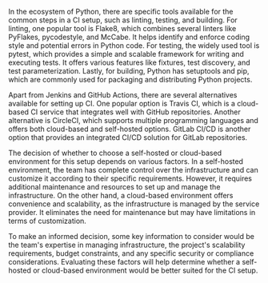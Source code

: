 In the ecosystem of Python, there are specific tools available for the common steps in a CI setup, such as linting, testing, and building. For linting, one popular tool is Flake8, which combines several linters like PyFlakes, pycodestyle, and McCabe. It helps identify and enforce coding style and potential errors in Python code. For testing, the widely used tool is pytest, which provides a simple and scalable framework for writing and executing tests. It offers various features like fixtures, test discovery, and test parameterization. Lastly, for building, Python has setuptools and pip, which are commonly used for packaging and distributing Python projects.

Apart from Jenkins and GitHub Actions, there are several alternatives available for setting up CI. One popular option is Travis CI, which is a cloud-based CI service that integrates well with GitHub repositories. Another alternative is CircleCI, which supports multiple programming languages and offers both cloud-based and self-hosted options. GitLab CI/CD is another option that provides an integrated CI/CD solution for GitLab repositories.

The decision of whether to choose a self-hosted or cloud-based environment for this setup depends on various factors. In a self-hosted environment, the team has complete control over the infrastructure and can customize it according to their specific requirements. However, it requires additional maintenance and resources to set up and manage the infrastructure. On the other hand, a cloud-based environment offers convenience and scalability, as the infrastructure is managed by the service provider. It eliminates the need for maintenance but may have limitations in terms of customization.

To make an informed decision, some key information to consider would be the team's expertise in managing infrastructure, the project's scalability requirements, budget constraints, and any specific security or compliance considerations. Evaluating these factors will help determine whether a self-hosted or cloud-based environment would be better suited for the CI setup.
